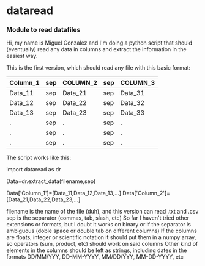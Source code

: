 # dataread
### Module to read datafiles

Hi, my name is Miguel Gonzalez and I'm doing a python script that should (eventually) read any data in columns and extract the information in the easiest way. 

This is the first version, which should read any file with this basic format:

| Column_1  | sep | COLUMN_2 | sep | COLUMN_3 |   
| --- | --- | --- | --- | --- |
| Data_11   | sep | Data_21  | sep | Data_31  |                                           
| Data_12   | sep | Data_22  | sep | Data_32  |                                      
| Data_13   | sep | Data_23  | sep | Data_33  |                                
|   .      | sep |    .     | sep |    .     |                         
|   .      | sep |    .     | sep |    .     |                                
|   .      | sep |    .     | sep |    .     |                       
   
The script works like this:

import dataread as dr

Data=dr.extract_data(filename,sep)

Data['Column_1']=[Data_11,Data_12,Data_13,...]
Data['Column_2']=[Data_21,Data_22,Data_23,...]

filename is the name of the file (duh), and this version can read .txt and .csv 
sep is the separator (commas, tab, slash, etc)
So far I haven't tried other extensions or formats, but I doubt it works on binary or if the separator is ambiguous (doble space or double tab on different columns)
If the columns are floats, integer or scientific notation it should put them in a numpy array, so operators (sum, product, etc) should work on said columns
Other kind of elements in the columns should be left as strings, including dates in the formats DD/MM/YYY, DD-MM-YYYY, MM/DD/YYY, MM-DD-YYYY, etc

